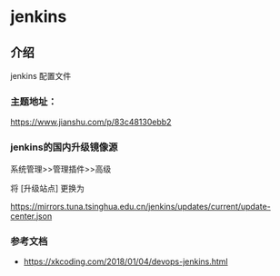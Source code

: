 # jenkins

## 介绍
jenkins 配置文件

### 主题地址：
https://www.jianshu.com/p/83c48130ebb2

### jenkins的国内升级镜像源

系统管理>>管理插件>>高级

将 [升级站点] 更换为

https://mirrors.tuna.tsinghua.edu.cn/jenkins/updates/current/update-center.json


### 参考文档

- https://xkcoding.com/2018/01/04/devops-jenkins.html